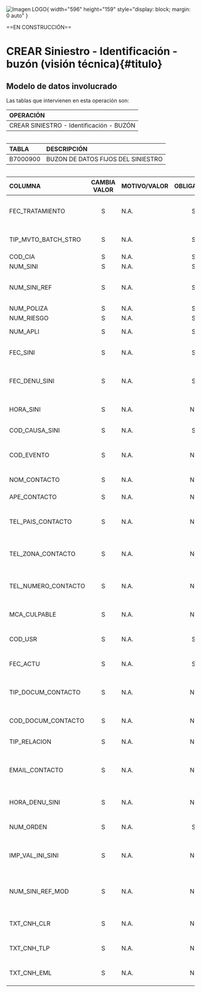 ![Imagen LOGO](./00-Imagen/logo-TRON.png){ width="596" height="159" style="display: block; margin: 0 auto" }

==EN CONSTRUCCIÓN==

# CREAR Siniestro - Identificación - buzón (visión técnica){#titulo}  


## **Modelo de datos involucrado**
Las tablas que intervienen en esta operación son:

| OPERACIÓN |
|:--- |
|CREAR SINIESTRO - Identificación - BUZÓN


######

| TABLA | DESCRIPCIÓN |
|:--- |:--- |
| B7000900                       | BUZON DE DATOS FIJOS DEL SINIESTRO                                                                  |

######

| COLUMNA | CAMBIA VALOR | MOTIVO/VALOR | OBLIGATORIA | COMENTARIO |
|:--- |:---: |:--- |:---: |:--- |
| FEC_TRATAMIENTO | S | N.A. | SI | FECHA EN LA QUE SE REALIZA EL PROCESO MASIVO | 
| TIP_MVTO_BATCH_STRO | S | N.A. | SI | TIPO DEL MOVIMIENTO BATCH | 
| COD_CIA | S | N.A. | SI | COMPANIA | 
| NUM_SINI | S | N.A. | SI | SINIESTRO | 
| NUM_SINI_REF | S | N.A. | SI | SINIESTRO REFERENCIA DE OTROS SISTEMAS. | 
| NUM_POLIZA | S | N.A. | SI | POLIZA | 
| NUM_RIESGO | S | N.A. | SI | RIESGO | 
| NUM_APLI | S | N.A. | SI | NUMERO DE APLICACION | 
| FEC_SINI | S | N.A. | SI | FECHA DE OCURRENCIA DEL SINIESTRO  | 
| FEC_DENU_SINI | S | N.A. | SI | FECHA DE NOTIFICACION, DENUNCIA DEL SINIESTRO.  | 
| HORA_SINI | S | N.A. | NO | HORA DE OCURRENCIA DEL SINIESTRO.  | 
| COD_CAUSA_SINI | S | N.A. | SI | CAUSA DEL SINIESTRO | 
| COD_EVENTO | S | N.A. | NO | EVENTO CATRASTROFICO QUE ORIGINO EL SINIESTRO | 
| NOM_CONTACTO | S | N.A. | NO | PERSONA DE CONTACTO  | 
| APE_CONTACTO | S | N.A. | NO | APELLIDOS DEL CONTACTO | 
| TEL_PAIS_CONTACTO | S | N.A. | NO | PAIS DEL TELEFEONO PERSONA DE CONTACTO | 
| TEL_ZONA_CONTACTO | S | N.A. | NO | ZONA DEL TELEFEONO PERSONA DE CONTACTO | 
| TEL_NUMERO_CONTACTO | S | N.A. | NO | NUMERO DE TELEFONO PERSONA DE CONTACTO | 
| MCA_CULPABLE | S | N.A. | NO | SI ES O NO CULPABLE DEL SINIESTRO | 
| COD_USR | S | N.A. | SI | USUARIO QUE ACTUALIZO LA FILA | 
| FEC_ACTU | S | N.A. | SI | FECHA DE ACTUALIZACION DE LA FILA | 
| TIP_DOCUM_CONTACTO | S | N.A. | NO | TIPO DE DOCUMENTO DE LA PERSONA DE CONTACTO | 
| COD_DOCUM_CONTACTO | S | N.A. | NO | DOCUMENTO DE LA PERSONA DE CONTACTO | 
| TIP_RELACION | S | N.A. | NO | RELACION CON EL ASEGURADO | 
| EMAIL_CONTACTO | S | N.A. | NO | DIRECCION DE CORREO ELECTRONICO DE LA PERSONA DE CONTACTO | 
| HORA_DENU_SINI | S | N.A. | NO | HORA DE LA DENUNCIA DEL SINIESTRO | 
| NUM_ORDEN | S | N.A. | SI | NUMERO DEL PROCESO MASIVO | 
| IMP_VAL_INI_SINI | S | N.A. | NO | IMPORTE DE ESTIMACIÓN DE LA VALORACION DEL SINIESTRO  | 
| NUM_SINI_REF_MOD | S | N.A. | NO | SINIESTRO DE REFERENCIA DE OTROS SISTEMAS PARA MODIFICACION | 
| TXT_CNH_CLR | S | N.A. | NO | MEDIO CONTACTO MOVIL | 
| TXT_CNH_TLP | S | N.A. | NO | MEDIO CONTACTO TELEFONO | 
| TXT_CNH_EML | S | N.A. | NO | MEDIO CONTACTO EMAIL | 


